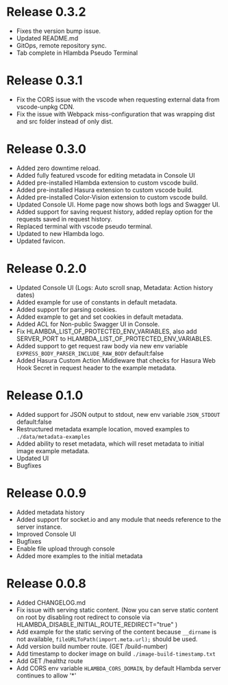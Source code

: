 # Release 0.3.2

- Fixes the version bump issue.
- Updated README.md
- GitOps, remote repository sync.
- Tab complete in Hlambda Pseudo Terminal

# Release 0.3.1

- Fix the CORS issue with the vscode when requesting external data from vscode-unpkg CDN.
- Fix the issue with Webpack miss-configuration that was wrapping dist and src folder instead of only dist.

# Release 0.3.0

- Added zero downtime reload.
- Added fully featured vscode for editing metadata in Console UI
- Added pre-installed Hlambda extension to custom vscode build.
- Added pre-installed Hasura extension to custom vscode build.
- Added pre-installed Color-Vision extension to custom vscode build.
- Updated Console UI. Home page now shows both logs and Swagger UI.
- Added support for saving request history, added replay option for the requests saved in request history.
- Replaced terminal with vscode pseudo terminal.
- Updated to new Hlambda logo.
- Updated favicon.

# Release 0.2.0

- Updated Console UI (Logs: Auto scroll snap, Metadata: Action history dates)
- Added example for use of constants in default metadata.
- Added support for parsing cookies.
- Added example to get and set cookies in default metadata.
- Added ACL for Non-public Swagger UI in Console.
- Fix HLAMBDA_LIST_OF_PROTECTED_ENV_VARIABLES, also add SERVER_PORT to HLAMBDA_LIST_OF_PROTECTED_ENV_VARIABLES.
- Added support to get request raw body via new env variable `EXPRESS_BODY_PARSER_INCLUDE_RAW_BODY` default:false
- Added Hasura Custom Action Middleware that checks for Hasura Web Hook Secret in request header to the example metadata.

# Release 0.1.0

- Added support for JSON output to stdout, new env variable `JSON_STDOUT` default:false
- Restructured metadata example location, moved examples to `./data/metadata-examples`
- Added ability to reset metadata, which will reset metadata to initial image example metadata.
- Updated UI
- Bugfixes

# Release 0.0.9

- Added metadata history
- Added support for socket.io and any module that needs reference to the server instance.
- Improved Console UI
- Bugfixes
- Enable file upload through console
- Added more examples to the initial metadata

# Release 0.0.8

- Added CHANGELOG.md
- Fix issue with serving static content. (Now you can serve static content on root by disabling root redirect to console via HLAMBDA_DISABLE_INITIAL_ROUTE_REDIRECT="true" )
- Add example for the static serving of the content because `__dirname` is not available, `fileURLToPath(import.meta.url);` should be used.
- Add version build number route. (GET /build-number)
- Add timestamp to docker image on build `./image-build-timestamp.txt`
- Add GET /healthz route
- Add CORS env variable `HLAMBDA_CORS_DOMAIN`, by default Hlambda server continues to allow '\*'
